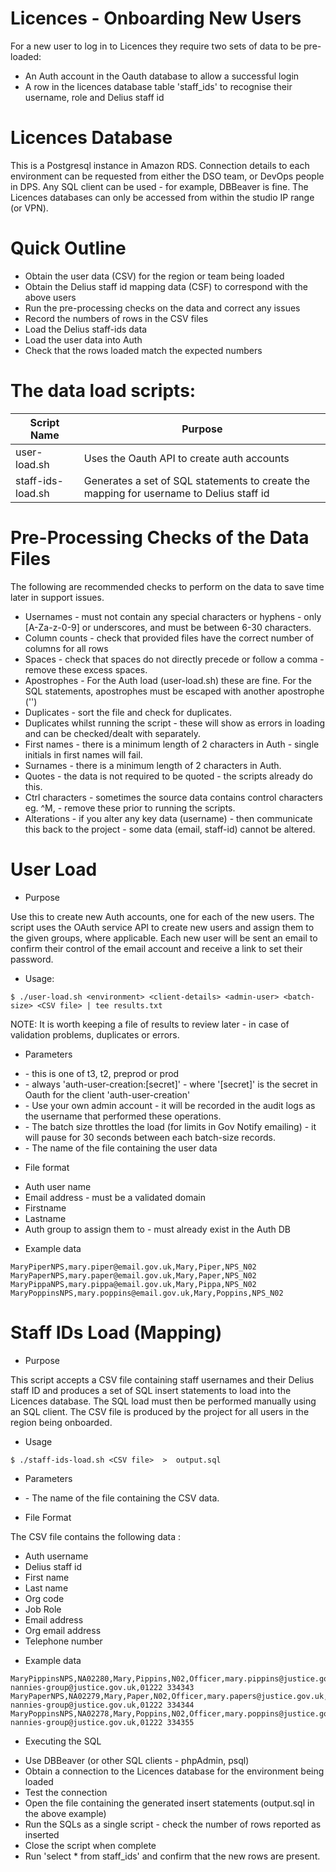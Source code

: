 # Licences - Onboarding New Users

For a new user to log in to Licences they require two sets of data to be pre-loaded:

- An Auth account in the Oauth database to allow a successful login
- A row in the licences database table 'staff_ids' to recognise their username, role and Delius staff id

# Licences Database

This is a Postgresql instance in Amazon RDS.
Connection details to each environment can be requested from either the DSO team, or DevOps people in DPS.
Any SQL client can be used - for example, DBBeaver is fine.
The Licences databases can only be accessed from within the studio IP range (or VPN).


# Quick Outline

* Obtain the user data (CSV) for the region or team being loaded
* Obtain the Delius staff id mapping data (CSF) to correspond with the above users
* Run the pre-processing checks on the data and correct any issues
* Record the numbers of rows in the CSV files 
* Load the Delius staff-ids data
* Load the user data into Auth
* Check that the rows loaded match the expected numbers

# The data load scripts:

| Script Name         |  Purpose                                                                                |
| ------------------- | ----------------------------------------------------------------------------------------|
| user-load.sh        | Uses the Oauth API to create auth accounts                                              |
| staff-ids-load.sh   | Generates a set of SQL statements to create the mapping for username to Delius staff id |

# Pre-Processing Checks of the Data Files

The following are recommended checks to perform on the data to save time later in support issues.

* Usernames - must not contain any special characters or hyphens - only [A-Za-z-0-9] or underscores, and must be between 6-30 characters.
* Column counts - check that provided files have the correct number of columns for all rows
* Spaces - check that spaces do not directly precede or follow a comma - remove these excess spaces.
* Apostrophes - For the Auth load (user-load.sh) these are fine. For the SQL statements, apostrophes must be escaped with another apostrophe ('')
* Duplicates - sort the file and check for duplicates.
* Duplicates whilst running the script - these will show as errors in loading and can be checked/dealt with separately.
* First names - there is a minimum length of 2 characters in Auth - single initials in first names will fail.
* Surnames - there is a minimum length of 2 characters in Auth.
* Quotes - the data is not required to be quoted - the scripts already do this.
* Ctrl characters - sometimes the source data contains control characters eg. ^M, <feff> - remove these prior to running the scripts.
* Alterations - if you alter any key data (username) - then communicate this back to the project - some data (email, staff-id) cannot be altered.


# User Load

- Purpose

Use this to create new Auth accounts, one for each of the new users.
The script uses the OAuth service API to create new users and assign them to the given groups, where applicable.
Each new user will be sent an email to confirm their control of the email account and receive a link to set their password. 

- Usage:

```
$ ./user-load.sh <environment> <client-details> <admin-user> <batch-size> <CSV file> | tee results.txt
```

NOTE: It is worth keeping a file of results to review later - in case of validation problems, duplicates or errors.


- Parameters

* <enviroment> - this is one of t3, t2, preprod or prod
* <client-details> - always 'auth-user-creation:[secret]' - where '[secret]' is the secret in Oauth for the client 'auth-user-creation'
* <admin-user>  -  Use your own admin account - it will be recorded in the audit logs as the username that performed these operations.
* <batch-size>  - The batch size throttles the load (for limits in Gov Notify emailing) - it will pause for 30 seconds between each batch-size records.
* <CSV file>  - The name of the file containing the user data

- File format

* Auth user name
* Email address - must be a validated domain
* Firstname
* Lastname
* Auth group to assign them to - must already exist in the Auth DB

- Example data

```
MaryPiperNPS,mary.piper@email.gov.uk,Mary,Piper,NPS_N02
MaryPaperNPS,mary.paper@email.gov.uk,Mary,Paper,NPS_N02
MaryPippaNPS,mary.pippa@email.gov.uk,Mary,Pippa,NPS_N02
MaryPoppinsNPS,mary.poppins@email.gov.uk,Mary,Poppins,NPS_N02
```

# Staff IDs Load (Mapping)

- Purpose

This script accepts a CSV file containing staff usernames and their Delius staff ID and produces a set of SQL insert statements to load into the Licences database.  The SQL load must then be performed manually using an SQL client. The CSV file is produced by the project for all users in the region being onboarded.

- Usage

```
$ ./staff-ids-load.sh <CSV file>  >  output.sql
```

- Parameters

* <CSV file> - The name of the file containing the CSV data.

- File Format

The CSV file contains the following data :

* Auth username
* Delius staff id
* First name
* Last name
* Org code
* Job Role
* Email address
* Org email address
* Telephone number

- Example data

```
MaryPippinsNPS,NA02280,Mary,Pippins,N02,Officer,mary.pippins@justice.gov.uk,marys-nannies-group@justice.gov.uk,01222 334343
MaryPaperNPS,NA02279,Mary,Paper,N02,Officer,mary.papers@justice.gov.uk,marys-nannies-group@justice.gov.uk,01222 334344
MaryPoppinsNPS,NA02278,Mary,Poppins,N02,Officer,mary.poppins@justice.gov.uk,marys-nannies-group@justice.gov.uk,01222 334355
```

- Executing the SQL

* Use DBBeaver (or other SQL clients - phpAdmin, psql) 
* Obtain a connection to the Licences database for the environment being loaded
* Test the connection
* Open the file containing the generated insert statements (output.sql in the above example)
* Run the SQLs as a single script - check the number of rows reported as inserted
* Close the script when complete
* Run 'select * from staff_ids' and confirm that the new rows are present.

